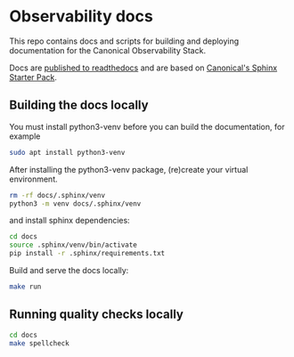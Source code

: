 # Observability docs

This repo contains docs and scripts for building and deploying documentation for the Canonical Observability Stack.

Docs are [published to readthedocs](https://library.canonical.com/documentation/publish-on-read-the-docs)
and are based on [Canonical's Sphinx Starter Pack](https://github.com/canonical/sphinx-docs-starter-pack).


## Building the docs locally

You must install python3-venv before you can build the documentation, for example

```bash
sudo apt install python3-venv
```

After installing the python3-venv package, (re)create your virtual environment.

```bash
rm -rf docs/.sphinx/venv
python3 -m venv docs/.sphinx/venv
```

and install sphinx dependencies:

```bash
cd docs
source .sphinx/venv/bin/activate
pip install -r .sphinx/requirements.txt
```

Build and serve the docs locally:

```bash
make run
```


## Running quality checks locally

```bash
cd docs
make spellcheck
```